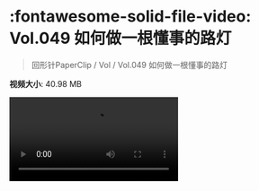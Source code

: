 # :fontawesome-solid-file-video: Vol.049 如何做一根懂事的路灯

> 回形针PaperClip / Vol / Vol.049 如何做一根懂事的路灯

**视频大小**: 40.98 MB

<div class="video"><video src="https://file.hsyhx.top/archive/PaperClip/Vol/049.mp4" controls preload>🤔 您的浏览器不支持 video 标签</video></div>